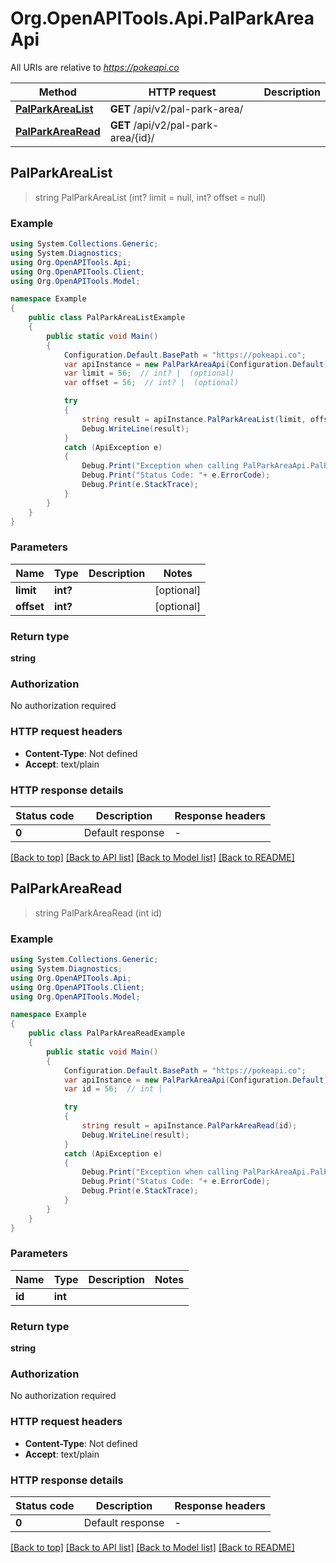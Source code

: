 # Org.OpenAPITools.Api.PalParkAreaApi

All URIs are relative to *https://pokeapi.co*

Method | HTTP request | Description
------------- | ------------- | -------------
[**PalParkAreaList**](PalParkAreaApi.md#palparkarealist) | **GET** /api/v2/pal-park-area/ | 
[**PalParkAreaRead**](PalParkAreaApi.md#palparkarearead) | **GET** /api/v2/pal-park-area/{id}/ | 



## PalParkAreaList

> string PalParkAreaList (int? limit = null, int? offset = null)



### Example

```csharp
using System.Collections.Generic;
using System.Diagnostics;
using Org.OpenAPITools.Api;
using Org.OpenAPITools.Client;
using Org.OpenAPITools.Model;

namespace Example
{
    public class PalParkAreaListExample
    {
        public static void Main()
        {
            Configuration.Default.BasePath = "https://pokeapi.co";
            var apiInstance = new PalParkAreaApi(Configuration.Default);
            var limit = 56;  // int? |  (optional) 
            var offset = 56;  // int? |  (optional) 

            try
            {
                string result = apiInstance.PalParkAreaList(limit, offset);
                Debug.WriteLine(result);
            }
            catch (ApiException e)
            {
                Debug.Print("Exception when calling PalParkAreaApi.PalParkAreaList: " + e.Message );
                Debug.Print("Status Code: "+ e.ErrorCode);
                Debug.Print(e.StackTrace);
            }
        }
    }
}
```

### Parameters


Name | Type | Description  | Notes
------------- | ------------- | ------------- | -------------
 **limit** | **int?**|  | [optional] 
 **offset** | **int?**|  | [optional] 

### Return type

**string**

### Authorization

No authorization required

### HTTP request headers

- **Content-Type**: Not defined
- **Accept**: text/plain


### HTTP response details
| Status code | Description | Response headers |
|-------------|-------------|------------------|
| **0** | Default response |  -  |

[[Back to top]](#)
[[Back to API list]](../README.md#documentation-for-api-endpoints)
[[Back to Model list]](../README.md#documentation-for-models)
[[Back to README]](../README.md)


## PalParkAreaRead

> string PalParkAreaRead (int id)



### Example

```csharp
using System.Collections.Generic;
using System.Diagnostics;
using Org.OpenAPITools.Api;
using Org.OpenAPITools.Client;
using Org.OpenAPITools.Model;

namespace Example
{
    public class PalParkAreaReadExample
    {
        public static void Main()
        {
            Configuration.Default.BasePath = "https://pokeapi.co";
            var apiInstance = new PalParkAreaApi(Configuration.Default);
            var id = 56;  // int | 

            try
            {
                string result = apiInstance.PalParkAreaRead(id);
                Debug.WriteLine(result);
            }
            catch (ApiException e)
            {
                Debug.Print("Exception when calling PalParkAreaApi.PalParkAreaRead: " + e.Message );
                Debug.Print("Status Code: "+ e.ErrorCode);
                Debug.Print(e.StackTrace);
            }
        }
    }
}
```

### Parameters


Name | Type | Description  | Notes
------------- | ------------- | ------------- | -------------
 **id** | **int**|  | 

### Return type

**string**

### Authorization

No authorization required

### HTTP request headers

- **Content-Type**: Not defined
- **Accept**: text/plain


### HTTP response details
| Status code | Description | Response headers |
|-------------|-------------|------------------|
| **0** | Default response |  -  |

[[Back to top]](#)
[[Back to API list]](../README.md#documentation-for-api-endpoints)
[[Back to Model list]](../README.md#documentation-for-models)
[[Back to README]](../README.md)

